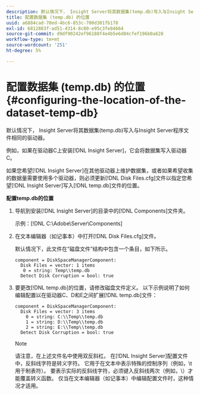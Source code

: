 ```yaml
---
description: 默认情况下， Insight Server将其数据集(temp.db)写入与Insight Server程序文件相同的驱动器。
title: 配置数据集 (temp.db) 的位置
uuid: a6884cad-70ed-4bc6-853c-700d301fb178
exl-id: 6812883f-ad51-4314-8c80-e95c3fe84664
source-git-commit: d9df90242ef96188f4e4b5e6d04cfef196b0a628
workflow-type: tm+mt
source-wordcount: '251'
ht-degree: 5%

---
```


# 配置数据集 (temp.db) 的位置{#configuring-the-location-of-the-dataset-temp-db}

默认情况下， Insight Server将其数据集(temp.db)写入与Insight Server程序文件相同的驱动器。

例如，如果在驱动器C上安装[!DNL Insight Server]，它会将数据集写入驱动器C。

如果您希望[!DNL Insight Server]在其他驱动器上维护数据集，或者如果希望收集的数据量需要使用多个驱动器，则必须更新[!DNL Disk Files.cfg]文件以指定您希望[!DNL Insight Server]写入[!DNL temp.db]文件的位置。

**配置temp.db的位置**

1. 导航到安装[!DNL Insight Server]的目录中的[!DNL Components]文件夹。

   示例：[!DNL C:\Adobe\Server\Components]

1. 在文本编辑器（如记事本）中打开[!DNL Disk Files.cfg]文件。

   默认情况下，此文件在“磁盘文件”结构中包含一个条目，如下所示。

   ```
   component = DiskSpaceManagerComponent:
     Disk Files = vector: 1 items
      0 = string: Temp\\temp.db
     Detect Disk Corruption = bool: true
   ```

1. 要更改[!DNL temp.db]的位置，请修改磁盘文件定义。 以下示例说明了如何编辑配置以在驱动器C、D和E之间扩展[!DNL temp.db]文件：

   ```
   component = DiskSpaceManagerComponent:
     Disk Files = vector: 3 items
       0 = string: C:\\Temp\\temp.db
       1 = string: D:\\Temp\\temp.db
       2 = string: E:\\Temp\\temp.db
     Detect Disk Corruption = bool: true
   ```

   >[!NOTE]
   >
   >请注意，在上述文件名中使用双反斜杠。 在[!DNL Insight Server]配置文件中，反斜线字符是转义字符。 它用于在文本中表示特殊的控制序列（例如，\t用于制表符）。 要表示实际的反斜线字符，必须键入反斜线两次（例如，\\）才能覆盖转义函数。 仅当在文本编辑器（如记事本）中编辑配置文件时，这种情况才适用。
